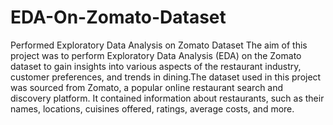 # EDA-On-Zomato-Dataset
Performed Exploratory Data Analysis on Zomato Dataset
The aim of this project was to perform Exploratory Data Analysis (EDA) on the Zomato dataset to gain insights into various aspects of the restaurant industry, customer preferences, and trends in dining.The dataset used in this project was sourced from Zomato, a popular online restaurant search and discovery platform. It contained information about restaurants, such as their names, locations, cuisines offered, ratings, average costs, and more.
